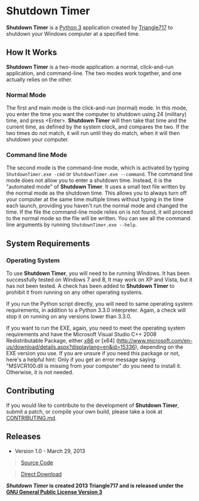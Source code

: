 Shutdown Timer
==============

**Shutdown Timer** is a [Python 3](http://python.org) application created by [Triangle717](http://triangle717.wordpress.com) to shutdown 
your Windows computer at a specified time.

How It Works
------------

**Shutdown Timer** is a two-mode application: a normal, click-and-run application, and command-line. The two modes work together, and one actually relies on 
the other. 

### Normal Mode

The first and main mode is the click-and-run (normal) mode. In this mode, you enter the time you want the computer to shutdown using 24 (military) time, and 
press &lt;Enter&gt;. **Shutdown Timer** will then take that time and the current time, as defined by the system clock, and compares the two.  If the two times 
do not match, it will run until they do match, when it will then shutdown your computer. 

### Command line Mode

The second mode is the command-line mode, which is activated by typing ```ShutdownTimer.exe -cmd``` or ```ShutdownTimer.exe --command```. The command line mode 
does not allow you to enter a shutdown time. Instead, it is the "automated mode" of **Shutdown Timer**. It uses a small text file written by the normal mode as 
the shutdown time. This allows you to always turn off your computer at the same time multiple times without typing in the time each launch, providing you 
haven't run the normal mode and changed the time. If the file the command-line mode relies on is not found, it will proceed to the normal mode so the file will 
be written. You can see all the command line arguments by running ```ShutdownTimer.exe --help```. 

System Requirements
-------------------

### Operating System

To use **Shutdown Timer**, you will need to be running Windows. It has been successfully tested on Windows 7 and 8, It may work on XP and Vista, but it has not 
been tested. A check has been added to **Shutdown Timer** to prohibit it from running on any other operating systems. 

If you run the Python script directly, you will need to same operating system requirements, in addition to a Python 3.3.0 interpreter. Again, a check will stop 
it on running on any versions lower than 3.3.0. 

If you want to run the EXE, again, you need to meet the operating system requirements and have the Microsoft Visual Studio C++ 2008 Redistributable Package, 
either [x86](http://www.microsoft.com/en-us/download/details.aspx?displaylang=en&id=29) or [x64]
(http://www.microsoft.com/en-us/download/details.aspx?displaylang=en&id=15336), 
depending on the EXE version you use. If you are unsure if you need this package or not, here's a helpful hint:
Only if you get an error message saying "MSVCR100.dll is missing from your computer" do you need to install it. Otherwise, it is not needed. 
 
Contributing
------------

If you would like to contribute to the development of **Shutdown Timer**, submit a patch, or compile your own build, please take a look at 
[CONTRIBUTING.md](CONTRIBUTING.md). 

Releases
--------

* Version 1.0 - March 29, 2013

> [Source Code](https://github.com/le717/Shutdown-Timer/tree/V1.0)

> [Direct Download](https://github.com/le717/Shutdown-Timer/archive/V1.0.zip)

***Shutdown Timer* is created 2013 Triangle717 and is released under the [GNU General Public License Version 3](http://www.gnu.org/licenses/gpl.html)**
